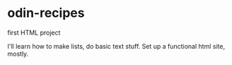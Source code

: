 # odin-recipes
first HTML project

I'll learn how to make lists, do basic text stuff. Set up a functional html site, mostly.